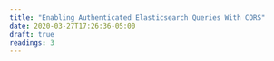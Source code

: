 ```yaml
---
title: "Enabling Authenticated Elasticsearch Queries With CORS"
date: 2020-03-27T17:26:36-05:00
draft: true
readings: 3
---
```



